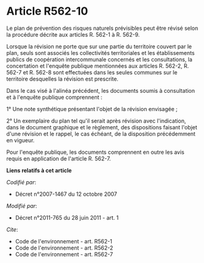 # Article R562-10

Le plan de prévention des risques naturels prévisibles peut être révisé selon la procédure décrite aux articles R. 562-1 à R.
562-9.

Lorsque la révision ne porte que sur une partie du territoire couvert par le plan, seuls sont associés les collectivités
territoriales et les établissements publics de coopération intercommunale concernés et les consultations, la concertation et
l'enquête publique mentionnées aux articles R. 562-2, R. 562-7 et R. 562-8 sont effectuées dans les seules communes sur le
territoire desquelles la révision est prescrite.

Dans le cas visé à l'alinéa précédent, les documents soumis à consultation et à l'enquête publique comprennent :

1° Une note synthétique présentant l'objet de la révision envisagée ;

2° Un exemplaire du plan tel qu'il serait après révision avec l'indication, dans le document graphique et le règlement, des
dispositions faisant l'objet d'une révision et le rappel, le cas échéant, de la disposition précédemment en vigueur.

Pour l'enquête publique, les documents comprennent en outre les avis requis en application de l'article R. 562-7.

**Liens relatifs à cet article**

_Codifié par_:

  - Décret n°2007-1467 du 12 octobre 2007

_Modifié par_:

  - Décret n°2011-765 du 28 juin 2011 - art. 1

_Cite_:

  - Code de l'environnement - art. R562-1
  - Code de l'environnement - art. R562-2
  - Code de l'environnement - art. R562-7
